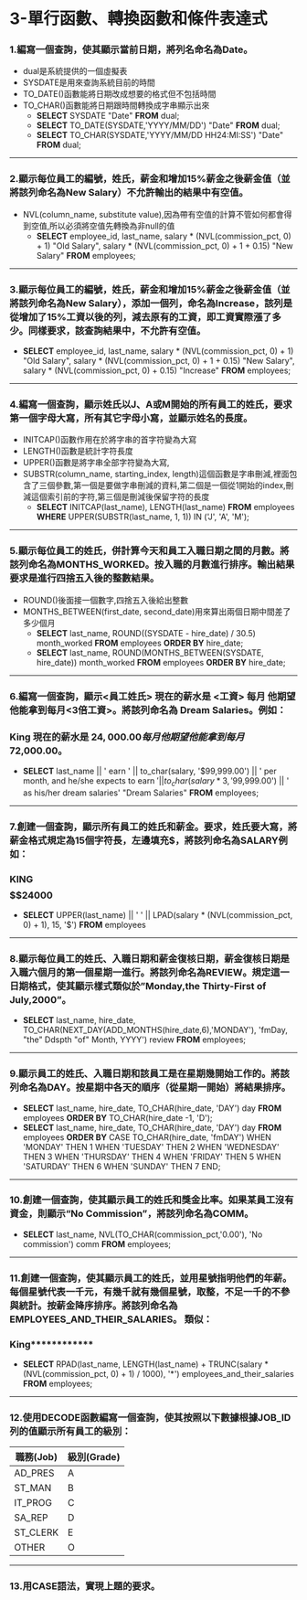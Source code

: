 # 3-單行函數、轉換函數和條件表達式
### 1.編寫一個查詢，使其顯示當前日期，將列名命名為Date。
- dual是系統提供的一個虛擬表
- SYSDATE是用來查詢系統目前的時間
- TO_DATE()函數能將日期改成想要的格式但不包括時間
- TO_CHAR()函數能將日期跟時間轉換成字串顯示出來
	- **SELECT** SYSDATE "Date" **FROM** dual;
	- **SELECT** TO_DATE(SYSDATE,'YYYY/MM/DD') "Date" **FROM** dual;
	- **SELECT** TO_CHAR(SYSDATE,'YYYY/MM/DD HH24:MI:SS') "Date" **FROM** dual;
---
### 2.顯示每位員工的編號，姓氏，薪金和增加15%薪金之後薪金值（並將該列命名為New Salary）不允許輸出的結果中有空值。
- NVL(column_name, substitute value),因為帶有空值的計算不管如何都會得到空值,所以必須將空值先轉換為非null的值
	- **SELECT** employee_id, last_name, salary * (NVL(commission_pct, 0) + 1) "Old Salary", salary * (NVL(commission_pct, 0) + 1 + 0.15) "New Salary" **FROM** employees;
---
### 3.顯示每位員工的編號，姓氏，薪金和增加15%薪金之後薪金值（並將該列命名為New Salary），添加一個列，命名為Increase，該列是從增加了15%工資以後的列，減去原有的工資，即工資實際漲了多少。同樣要求，該查詢結果中，不允許有空值。
- **SELECT** employee_id, last_name, salary * (NVL(commission_pct, 0) + 1) "Old Salary", salary * (NVL(commission_pct, 0) + 1 + 0.15) "New Salary", salary * (NVL(commission_pct, 0) + 0.15) "Increase" **FROM** employees;
---
### 4.編寫一個查詢，顯示姓氏以J、A或M開始的所有員工的姓氏，要求第一個字母大寫，所有其它字母小寫，並顯示姓名的長度。
- INITCAP()函數作用在於將字串的首字符變為大寫
- LENGTH()函數是統計字符長度
- UPPER()函數是將字串全部字符變為大寫,
- SUBSTR(column_name, starting_index, length)這個函數是字串刪減,裡面包含了三個參數,第一個是要做字串刪減的資料,第二個是一個從1開始的index,刪減這個索引前的字符,第三個是刪減後保留字符的長度
	- **SELECT** INITCAP(last_name), LENGTH(last_name) **FROM** employees **WHERE** UPPER(SUBSTR(last_name, 1, 1)) IN ('J', 'A', 'M');
---
### 5.顯示每位員工的姓氏，併計算今天和員工入職日期之間的月數。將該列命名為MONTHS_WORKED。按入職的月數進行排序。輸出結果要求是進行四捨五入後的整數結果。
- ROUND()後面接一個數字,四捨五入後給出整數
- MONTHS_BETWEEN(first_date, second_date)用來算出兩個日期中間差了多少個月
	- **SELECT** last_name, ROUND((SYSDATE - hire_date) / 30.5) month_worked **FROM** employees **ORDER BY** hire_date;
	- **SELECT** last_name, ROUND(MONTHS_BETWEEN(SYSDATE, hire_date)) month_worked **FROM** employees **ORDER BY** hire_date;
---
### 6.編寫一個查詢，顯示<員工姓氏> 現在的薪水是 <工資> 每月 他期望他能拿到每月<3倍工資>。將該列命名為 Dream Salaries。例如：
### King 現在的薪水是 $24,000.00 每月 他期望他能拿到每月$72,000.00。
- **SELECT** last_name || ' earn ' || to_char(salary, '$99,999.00') || ' per month, and he/she expects to earn $' || to_char(salary * 3, '$99,999.00') || ' as his/her dream salaries' "Dream Salaries" **FROM** employees;
---
### 7.創建一個查詢，顯示所有員工的姓氏和薪金。要求，姓氏要大寫，將薪金格式規定為15個字符長，左邊填充$，將該列命名為SALARY例如：
### KING $$$$$$$$$$24000
- **SELECT** UPPER(last_name) || ' ' || LPAD(salary * (NVL(commission_pct, 0) + 1), 15, '$') **FROM** employees
---
### 8.顯示每位員工的姓氏、入職日期和薪金復核日期，薪金復核日期是入職六個月的第一個星期一進行。將該列命名為REVIEW。規定這一日期格式，使其顯示樣式類似於”Monday,the Thirty-First of July,2000”。
- **SELECT** last_name, hire_date, TO_CHAR(NEXT_DAY(ADD_MONTHS(hire_date,6),'MONDAY'), 'fmDay, "the" Ddspth "of" Month, YYYY') review **FROM** employees;
---
### 9.顯示員工的姓氏、入職日期和該員工是在星期幾開始工作的。將該列命名為DAY。按星期中各天的順序（從星期一開始）將結果排序。
- **SELECT** last_name, hire_date, TO_CHAR(hire_date, 'DAY') day **FROM** employees **ORDER BY** TO_CHAR(hire_date -1, 'D');
- **SELECT** last_name, hire_date, TO_CHAR(hire_date, 'DAY') day **FROM** employees **ORDER BY** CASE TO_CHAR(hire_date, 'fmDAY') WHEN 'MONDAY' THEN 1 WHEN 'TUESDAY' THEN 2 WHEN 'WEDNESDAY' THEN 3 WHEN 'THURSDAY' THEN 4 WHEN 'FRIDAY' THEN 5 WHEN 'SATURDAY' THEN 6 WHEN 'SUNDAY' THEN 7 END;
---
### 10.創建一個查詢，使其顯示員工的姓氏和獎金比率。如果某員工沒有資金，則顯示“No Commission”，將該列命名為COMM。
- **SELECT** last_name, NVL(TO_CHAR(commission_pct,'0.00'), 'No commission') comm **FROM** employees;
---
### 11.創建一個查詢，使其顯示員工的姓氏，並用星號指明他們的年薪。每個星號代表一千元，有幾千就有幾個星號，取整，不足一千的不參與統計。按薪金降序排序。將該列命名為EMPLOYEES_AND_THEIR_SALARIES。 類似：
### King************
- **SELECT** RPAD(last_name, LENGTH(last_name) + TRUNC(salary * (NVL(commission_pct, 0) + 1) / 1000), '*') employees_and_their_salaries **FROM** employees;
---
### 12.使用DECODE函數編寫一個查詢，使其按照以下數據根據JOB_ID列的值顯示所有員工的級別：
|職務(Job) | 級別(Grade)|
|--------- | -----------|
|AD_PRES   | A          |
|ST_MAN    | B          |
|IT_PROG   | C          |
|SA_REP    | D          |
|ST_CLERK  | E          |
|OTHER     | O          |

---
### 13.用CASE語法，實現上題的要求。
